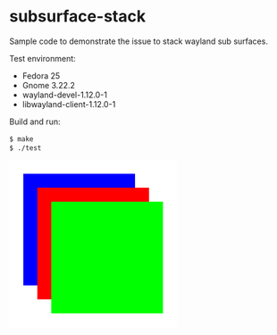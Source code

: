 # subsurface-stack

Sample code to demonstrate the issue to stack wayland sub surfaces.

Test environment:

- Fedora 25
- Gnome 3.22.2
- wayland-devel-1.12.0-1
- libwayland-client-1.12.0-1

Build and run:

```shell
$ make
$ ./test
```

![Result](result.png)

